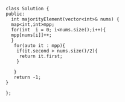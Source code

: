     class Solution {
    public:
      int majorityElement(vector<int>& nums) {
      map<int,int>mpp;
      for(int  i = 0; i<nums.size();i++){
      mpp[nums[i]]++;
      }
       for(auto it : mpp){
        if(it.second > nums.size()/2){
         return it.first;
        }

       }
       return -1;
    }

    };
